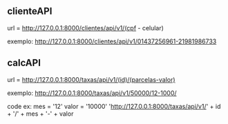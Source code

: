 ## clienteAPI
url = http://127.0.0.1:8000/clientes/api/v1/(cpf - celular)

exemplo: http://127.0.0.1:8000/clientes/api/v1/01437256961-21981986733



## calcAPI

url = http://127.0.0.1:8000/taxas/api/v1/(id)/(parcelas-valor)

exemplo: http://127.0.0.1:8000/taxas/api/v1/50000/12-1000/

code ex: 
mes = '12'
valor = '10000'
'http://127.0.0.1:8000/taxas/api/v1/' + id + '/' + mes + '-' + valor